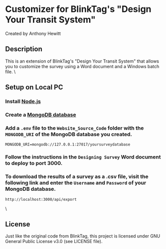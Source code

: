 # Customizer for BlinkTag's "Design Your Transit System"

Created by Anthony Hewitt
<br>

## Description

This is an extension of BlinkTag's "Design Your Transit System" that allows you to customize the survey using a Word document and a Windows batch file. 
\

## Setup on Local PC

### Install [Node.js](https://nodejs.org/en)

### Create a [MongoDB database](https://www.mongodb.com/)

### Add a `.env` file to the `Website_Source_Code` folder with the `MONGODB_URI` of the MongoDB database you created.

    MONGODB_URI=mongodb://127.0.0.1:27017/yoursurveydatabase

### Follow the instructions in the `Designing Survey` Word document to deploy to port 3000.

### To download the results of a survey as a .csv file, visit the following link and enter the `Username` and `Password` of your MongoDB database.

    http://localhost:3000/api/export
\

## License

Just like the original code from BlinkTag, this project is licensed under GNU General Public License v3.0 (see LICENSE file).
